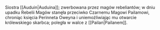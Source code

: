 Siostra [[Auduin|Auduina]]; zwerbowana przez magów rebeliantów; w dniu upadku Rebelii Magów stanęła przeciwko Czarnemu Magowi Pailamowi, chroniąc księcia Perinneta Oweyna i uniemożliwiając mu otwarcie królewskiego skarbca; poległa w walce z [[Pailan|Pailanem]].